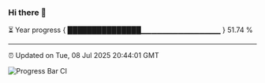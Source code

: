 ### Hi there 👋

⏳ Year progress { ███████████████▁▁▁▁▁▁▁▁▁▁▁▁▁▁▁ } 51.74 %

---

⏰ Updated on Tue, 08 Jul 2025 20:44:01 GMT

![Progress Bar CI](https://github.com/IshwaranRudhara/GIT-ACTION/workflows/Progress%20Bar%20CI/badge.svg)
